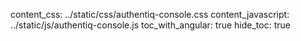 content_css:        ../static/css/authentiq-console.css
content_javascript: ../static/js/authentiq-console.js
toc_with_angular: true
hide_toc: true

<div ng-app="AQProviderConsole">
    <div class="row">
        <div class="col-md-offset-2 col-md-8">
            <div ui-view></div> <!-- This is where our views will load -->
        </div>
    </div>
</div>